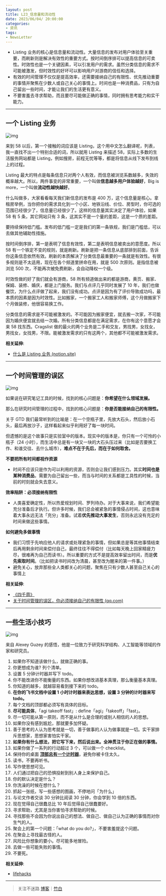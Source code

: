 ```yaml
---
layout: post
title: L23_信息量和流动性
date: 2023/06/04/ 20:00:00
categories:
- 资讯
tags:
- NewsLetter
---
```


- Listing 业务的核心是信息量和流动性。大量信息的发布对用户体验至关重要，而刷新则是解决有效性的重要方式。按时间倒序排可以提高信息的可卖性。时效性也是一个关键因素，可以引发用户的需求。虽然分类信息的需求不可能被激发，但时效性的好坏可以影响用户对游商的信任和选择。
- 有效的时间管理不仅仅是提高效率，还需要接纳自己的有限性、优先推动重要的事情并聚焦在少数人或自己关心的事情上。时间也是一种消费品，只有为自己留出一些时间，才能让我们的生活更有意义。
- 不要害羞去寻求帮助，而且要尽可能做正确的事情，同时拥有思考能力和实干能力。

---

## 一个 Listing 业务

![img](https://pics.naaln.com/getImage.jpeg-basicBlog)

来到 58 以后，第一个接触的词应该是 Listing，这个用中文怎么翻译呢，列表，我一直找不出一个特别合适的词，所以就用 Listing 来描述 58，实际上多数的生活服务网站都是 Listing，例如搜房，前程无忧等等，都是将信息从线下发布到线上的过程。

Listing 最大的特点是每条信息只对两个人有效，而信息被浏览系数越多，失效的概率越大。所以，两件事变的非常重要，一个叫做**信息越多用户体验越好**，Big is more，一个叫做**流动性越快越好**。

什么叫做多，大家看看每天我们新信息的发布是 400 万，这个信息量是核心。拿租房举例，当你把你的需求具化到一个小区、地铁沿线、价位、房型时，你可选的范围已经很少了，信息量已经很少了。这样的信息量其实决定了用户体验，如果 58 有 5 条，其它网站只有 3 条，这其实不是一个量的差距，这是一个质的差距。

要持续保持低门槛。发布的低门槛一定是我们的第一条铁规，我们是门槛低，可以去做其他辅助性措施。

按时间倒序排，第一是表明了信息有效性，第二是表明信息被卖出的意愿度。所以 58 有一个铁定不变的规则，就是刷新。刷新是把一条信息从底部排到前面，告诉你这条信息依然有效。刷新的本质解决了分类信息最重要的一条就是有效性。有很多规则是不太适用，现在在各个频道里拼命在用，就是 500 次原则。是指信息被浏览 500 次，不能再次被免费刷新，会自动降权一个级。

时效性做的好了我们就会有游商，58 所有频道做出来的都是游商，黄页、搬家、保姆、装修、婚庆，都是上门服务。我们与点评几乎同时发展了 10 年，我们也做餐饮，为什么点评做了起来，我们没有成功。点评是因为有了评价导致成功吗，最本质的因素是因为时效性。比如搬家，一个搬家工人和搬家师傅，这个月做搬家下个月做装修，他很容易换工作。

分类信息的需求是不可能被激发的。不可能因为搬家便宜，就去搬一次家，不可能因为婚庆便宜就去结一次婚。所有分类信息都是在满足需求，在你有这个意愿才会来 58 找东西。Cragslist 做的最火的两个业务是二手和交友，男找男，女找女，男找女，女找男，不限。能被激发需求的只有这两个，其他都不可能被激发需求。

**相关延伸**:
- [什么是 Listing 业务 (notion.site)](https://pmthinking.notion.site/Listing-00b72b2369f7446887182030f2731483)

---

## 一个时间管理的误区

![img](https://pics.naaln.com/6367ddbbfa8aebba50fd824c_6259f7cc35ba017efda63bee_Time-Management-Tips.png-basicBlog)

如果说在研究笔记工具的时候，找到的核心问题是：**你希望在什么领域发展。**

那么在研究时间管理的过程中，找到的核心问题是：**你是否能接纳自己的有限性。**

关于 GTD 我们最常听到的比喻是：在一个空瓶子里，先放大石头，然后放小石头，最后再放沙子，这样看起来似乎利用好了每一块时间。

但遗憾的是这个故事只是实验室中的版本。现实中的版本是，你只有一个可怜的小瓶子（24 小时），而生活中总是有一块又一块的大石头压过来（比如是否要换工作、和谁交往、去什么城市），**难点不在于先后，而在于如何取舍。**

**不要把所有时间都视作资源**

- 时间不应该只是作为可以利用的资源，否则会让我们感到压力。其实**时间也是某种消费品**，需要为自己留出一些，而当与时间的关系都是工具性的时候，当前的时刻就会失去意义。

**效率陷阱：必须接纳有限性**

- 人类喜爱确定性，所以热爱规划时间、罗列待办。对于大事来说，我们希望能充分准备后才执行。但许多时候，我们总会被紧急的事情侵占时间，这也意味着大事永远无法「充分」准备。试着**优先推动大事发生**，否则永远没有充足的时间来做这些事情。

**如何避免多做事情**

- 我们习惯于先响应他人的请求或处理紧急的事情，但如果总是等其他事情结束后再用剩余时间来偿付自己，最终往往不得偿付（比如每天晚上回家精疲力尽，很难再为自己而读书）。所以重要的方式不是提高效率留出时间，而是**优先索取时间**。（比如把读书时间改为清晨，甚至改为醒来的第一件事。）
- 避免关心，放弃那些全人类都关心的问题，聚焦在只有少数人甚至自己关心的事情上

**相关延伸**:
- [《四千周》](_https://book.douban.com/subject/36093214/)
- [关于时间管理的误区，你必须接纳自己的有限性 (qq.com)](https://mp.weixin.qq.com/s/s1pGms1tJZHQghoEYNN9XA)

---

## 一些生活小技巧

![img](https://pics.naaln.com/life-tips.jpg-basicBlog)

来自 Alexey Guzey 的感悟，他是一位致力于研究科学结构、人工智能等领域的作家和研究员。

1. 如果你不知道该做什么，就做正确的事。
2. 你更想成为谁? 列个清单。
3. 设置 5 分钟计时器并写下 todo。
4. 你不能改进你不能衡量的东西。如果你想改进基本真理，那么衡量基本真理。
5. 你知道的越多，就越容易看到接下来的 todo。
6. **在你的飞书文档中设置 1 小时计时器来表达思想，设置 3 分钟的计时器来写 todo。**
7. 每个文档的顶部都必须写有具体的目标。
8. **尽可能具体**，「agi takeoff fast」: define「agi」「takeoff」「fast」。
9. 尽一切可能从第一原则，而不是从什么是合理的或别人相信的人的思想。
10. 如果你没有感到尴尬，那就要多加怀疑。
11. 善于思考的人认为思考就是一切，善于做事的人认为做事就是一切。实干家排斥思想家，思想家害怕实干家。
12. **如果你有什么想法，把它写下来，然后说出来。全神贯注于你正在做的事情。**
13. 如果你做了一系列的行动超过 3 个，可以做一个 checklist。
14. 保持你的桌面 [**顶部总有一个计时器**](https://apps.apple.com/us/app/smart-countdown-timer/id1410709951?mt=12)，避免你被卡住太久。
15. 读书，不要再听书。
16. 写作使思想可见。
17. 人们通过把自己的恐惧投射到别人身上来保护自己。
18. 你的默认决定是什么？
19. 你洗澡的时候在想什么？
20. 抓起一张纸，写一些感想的图画，不停地问「为什么」
21. 与论文作者交谈 30 分钟比阅读 30 分钟，你会学到 10 倍的东西。
22. 现在觉得自己很蠢总比 10 年后觉得自己很蠢要好。
23. 寻求帮助，尤其是当你害怕寻求帮助的时候。
24. 寻找那些不会因为你说出自己的想法、做自己、做自己认为正确的事情而对你生气的人。
25. 聚会上的第一个问题：「what do you do?」，不要害羞提这个问题。
26. 在聚会上寻找最古怪的人。
27. 风险比你想象的要小。尽可能多地冒险。
28. 去做一些可能失败的事情。
29. 不要死。

**相关延伸**:
- [lifehacks](https://guzey.com/lifehacks/)

---

> 关注不迷路 [博客](https://blog.naaln.com/)｜[竹白](https://space.zhubai.love/)
